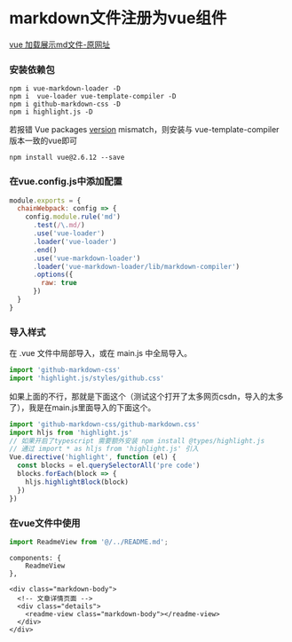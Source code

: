 # markdown文件注册为vue组件

<a href="https://blog.csdn.net/weixin_41192489/article/details/113324104" target="_blank">vue 加载展示md文件-原网址</a>

### 安装依赖包

```
npm i vue-markdown-loader -D
npm i  vue-loader vue-template-compiler -D
npm i github-markdown-css -D
npm i highlight.js -D
```

 若报错 Vue packages [version](https://so.csdn.net/so/search?q=version&spm=1001.2101.3001.7020) mismatch，则安装与 vue-template-compiler 版本一致的vue即可

```
npm install vue@2.6.12 --save
```

### 在vue.config.js中添加配置

```js
module.exports = {
  chainWebpack: config => {
    config.module.rule('md')
      .test(/\.md/)
      .use('vue-loader')
      .loader('vue-loader')
      .end()
      .use('vue-markdown-loader')
      .loader('vue-markdown-loader/lib/markdown-compiler')
      .options({
        raw: true
      })
  }
}
```

### 导入样式

在 .vue 文件中局部导入，或在 main.js 中全局导入。

```js
import 'github-markdown-css'
import 'highlight.js/styles/github.css'
```

如果上面的不行，那就是下面这个（测试这个打开了太多网页csdn，导入的太多了），我是在main.js里面导入的下面这个。

```js
import 'github-markdown-css/github-markdown.css'
import hljs from 'highlight.js'
// 如果开启了typescript 需要额外安装 npm install @types/highlight.js
// 通过 import * as hljs from 'highlight.js' 引入
Vue.directive('highlight', function (el) {
  const blocks = el.querySelectorAll('pre code')
  blocks.forEach(block => {
    hljs.highlightBlock(block)
  })
})
```

### 在vue文件中使用

```js
import ReadmeView from '@/../README.md';
```

```vue
components: {
    ReadmeView
},
```

```vue
<div class="markdown-body">
  <!-- 文章详情页面 -->
  <div class="details">
    <readme-view class="markdown-body"></readme-view>
  </div>
</div>
```

